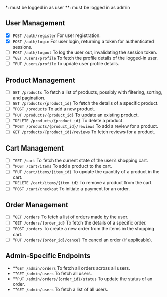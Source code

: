 \*: must be logged in as user
\*\*: must be logged in as admin

## User Management

- [x] `POST /auth/register` For user registration.
- [x] `POST /auth/login` For user login, returning a token for authenticated sessions.
- [ ] `POST /auth/logout` To log the user out, invalidating the session token.
- [ ] \*`GET /users/profile` To fetch the profile details of the logged-in user.
- [ ] \*`PUT /users/profile` To update user profile details.

## Product Management

- [ ] `GET /products` To fetch a list of products, possibly with filtering, sorting, and pagination.
- [ ] `GET /products/{product_id}` To fetch the details of a specific product.
- [ ] \*`POST /products` To add a new product.
- [ ] \*`PUT /products/{product_id}` To update an existing product.
- [ ] \*`DELETE /products/{product_id}` To delete a product.
- [ ] \*`POST /products/{product_id}/reviews` To add a review for a product.
- [ ] `GET /products/{product_id}/reviews` To fetch reviews for a product.

## Cart Management

- [ ] \*`GET /cart` To fetch the current state of the user’s shopping cart.
- [ ] \*`POST /cart/items` To add a product to the cart.
- [ ] \*`PUT /cart/items/{item_id}` To update the quantity of a product in the cart.
- [ ] \*`DELETE /cart/items/{item_id}` To remove a product from the cart.
- [ ] \*`POST /cart/checkout` To initiate a payment for an order.

## Order Management

- [ ] \*`GET /orders` To fetch a list of orders made by the user.
- [ ] \*`GET /orders/{order_id}` To fetch the details of a specific order.
- [ ] \*`POST /orders` To create a new order from the items in the shopping cart.
- [ ] \*`PUT /orders/{order_id}/cancel` To cancel an order (if applicable).

## Admin-Specific Endpoints

- \*\*`GET /admin/orders` To fetch all orders across all users.
- \*\*`GET /admin/users` To fetch all users.
- \*\*`PUT /admin/orders/{order_id}/status` To update the status of an order.
- \*\*`GET /admin/users` To fetch a list of all users.
